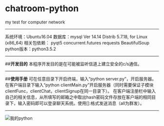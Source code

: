 ﻿# chatroom-python
my test for computer network

---

系统环境：Ubuntu16.04
数据库：mysql Ver 14.14 Distrib 5.7.18, for Linux (x86_64)
相关包依赖：
pyqt5
concurrent.futures
requests
BeautifulSoup
python版本：python3.5.2

---

##**开发目的**
本程序开发目的是在可能被监听信道上建立安全的c/s通信。

---

##**使用手册**
可在任意目录下开启终端，输入“python server.py”，开启服务器。
在客户端目录下输入“python clientMain.py”开启服务器（同时需要保证子模块clientFunc，clientChat，clientSignup在同一目录下）。
在客户端注册栏中输入自己的相关信息，从所填写的邮箱之中取出hash密码文件存放在客户端的相同目录下，输入密码即可以登录聊天系统。使用[<name>]:<message>格式发送消息（all为群发）。

---

![我的python][1]


  [1]: https://timgsa.baidu.com/timg?image&quality=80&size=b9999_10000&sec=1494998579996&di=27ad00f1bf0a3760088bb38ee3985549&imgtype=0&src=http://www.thebigdata.cn/upload/2015-07/150717160792471.png
